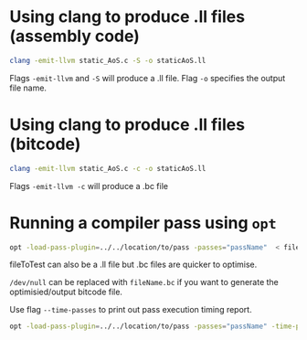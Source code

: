 # Using clang to produce .ll files (assembly code)

```bash
clang -emit-llvm static_AoS.c -S -o staticAoS.ll
```
Flags `-emit-llvm` and `-S` will produce a .ll file.
Flag `-o` specifies the output file name.

# Using clang to produce .ll files (bitcode)

```bash
clang -emit-llvm static_AoS.c -c -o staticAoS.ll
```
Flags `-emit-llvm -c` will produce a .bc file

# Running a compiler pass using `opt`

```bash
opt -load-pass-plugin=../../location/to/pass -passes="passName"  < fileToTest.bc > /dev/null
```
fileToTest can also be a .ll file but .bc files are quicker to optimise.

`/dev/null` can be replaced with `fileName.bc` if you want to generate the optimisied/output bitcode file.

Use flag `--time-passes` to print out pass execution timing report.

```bash
opt -load-pass-plugin=../../location/to/pass -passes="passName" -time-passes < fileToTest.bc > /dev/null
```
